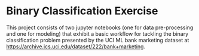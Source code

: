 # Binary Classification Exercise
This project consists of two jupyter notebooks (one for data pre-processing and one for modeling) that exhibit a basic workflow for tackling the binary classification problem presented by the UCI ML bank marketing dataset at https://archive.ics.uci.edu/dataset/222/bank+marketing.
